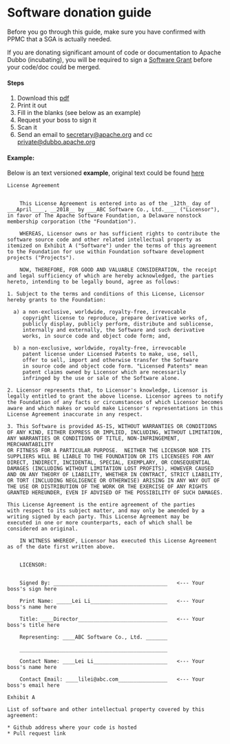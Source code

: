 # Software donation guide

Before you go through this guide, make sure you have confirmed with PPMC that a SGA is actually needed.

If you are donating significant amount of code or documentation to Apache Dubbo (incubating), you will be required to sign a [Software Grant](https://www.apache.org/licenses/#grants) before your code/doc could be merged.

#### Steps

1. Download this [pdf](https://www.apache.org/licenses/software-grant-template.pdf)
2. Print it out
3. Fill in the blanks (see below as an example)
4. Request your boss to sign it
5. Scan it
6. Send an email to secretary@apache.org and cc private@dubbo.apache.org

#### Example:

Below is an text versioned **example**, original text could be found [here](https://www.apache.org/licenses/software-grant.txt) 

```
License Agreement


    This License Agreement is entered into as of the _12th_ day of
___April____, __2018__ by ___ABC Software Co., Ltd.____ ("Licensor"),
in favor of The Apache Software Foundation, a Delaware nonstock
membership corporation (the "Foundation").

    WHEREAS, Licensor owns or has sufficient rights to contribute the
software source code and other related intellectual property as
itemized on Exhibit A ("Software") under the terms of this agreement
to the Foundation for use within Foundation software development
projects ("Projects").

    NOW, THEREFORE, FOR GOOD AND VALUABLE CONSIDERATION, the receipt
and legal sufficiency of which are hereby acknowledged, the parties
hereto, intending to be legally bound, agree as follows:

1. Subject to the terms and conditions of this License, Licensor
hereby grants to the Foundation:

  a) a non-exclusive, worldwide, royalty-free, irrevocable
     copyright license to reproduce, prepare derivative works of,
     publicly display, publicly perform, distribute and sublicense,
     internally and externally, the Software and such derivative
     works, in source code and object code form; and,

  b) a non-exclusive, worldwide, royalty-free, irrevocable
     patent license under Licensed Patents to make, use, sell,
     offer to sell, import and otherwise transfer the Software
     in source code and object code form. "Licensed Patents" mean
     patent claims owned by Licensor which are necessarily
     infringed by the use or sale of the Software alone.

2. Licensor represents that, to Licensor's knowledge, Licensor is
legally entitled to grant the above license. Licensor agrees to notify
the Foundation of any facts or circumstances of which Licensor becomes
aware and which makes or would make Licensor's representations in this
License Agreement inaccurate in any respect.

3. This Software is provided AS-IS, WITHOUT WARRANTIES OR CONDITIONS
OF ANY KIND, EITHER EXPRESS OR IMPLIED, INCLUDING, WITHOUT LIMITATION,
ANY WARRANTIES OR CONDITIONS OF TITLE, NON-INFRINGEMENT, MERCHANTABILITY
OR FITNESS FOR A PARTICULAR PURPOSE.  NEITHER THE LICENSOR NOR ITS
SUPPLIERS WILL BE LIABLE TO THE FOUNDATION OR ITS LICENSEES FOR ANY
DIRECT, INDIRECT, INCIDENTAL, SPECIAL, EXEMPLARY, OR CONSEQUENTIAL
DAMAGES (INCLUDING WITHOUT LIMITATION LOST PROFITS), HOWEVER CAUSED
AND ON ANY THEORY OF LIABILITY, WHETHER IN CONTRACT, STRICT LIABILITY,
OR TORT (INCLUDING NEGLIGENCE OR OTHERWISE) ARISING IN ANY WAY OUT OF
THE USE OR DISTRIBUTION OF THE WORK OR THE EXERCISE OF ANY RIGHTS
GRANTED HEREUNDER, EVEN IF ADVISED OF THE POSSIBILITY OF SUCH DAMAGES.

This License Agreement is the entire agreement of the parties
with respect to its subject matter, and may only be amended by a
writing signed by each party. This License Agreement may be
executed in one or more counterparts, each of which shall be
considered an original.

    IN WITNESS WHEREOF, Licensor has executed this License Agreement
as of the date first written above.


    LICENSOR:


    Signed By: _____________________________________   <--- Your boss's sign here

    Print Name: _____Lei Li_________________________   <--- Your boss's name here

    Title: ____Director_____________________________   <--- Your boss's title here

    Representing: ____ABC Software Co., Ltd. _______ 

    ________________________________________________

    Contact Name: ____Lei Li________________________   <--- Your boss's name here

    Contact Email: ____lilei@abc.com________________   <--- Your boss's email here

Exhibit A

List of software and other intellectual property covered by this agreement:

* Github address where your code is hosted
* Pull request link
```